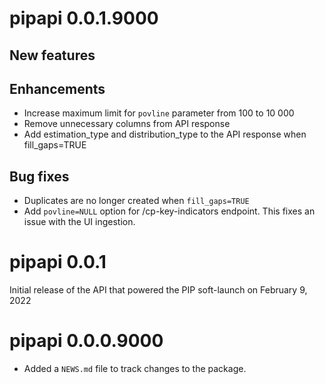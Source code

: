 # pipapi 0.0.1.9000

## New features

## Enhancements

- Increase maximum limit for `povline` parameter from 100 to 10 000
- Remove unnecessary columns from API response
- Add estimation_type and distribution_type to the API response when fill_gaps=TRUE

## Bug fixes

- Duplicates are no longer created when `fill_gaps=TRUE`
- Add `povline=NULL` option for /cp-key-indicators endpoint. This fixes an issue with the UI ingestion.

# pipapi 0.0.1

Initial release of the API that powered the PIP soft-launch on February 9, 2022

# pipapi 0.0.0.9000

* Added a `NEWS.md` file to track changes to the package.
